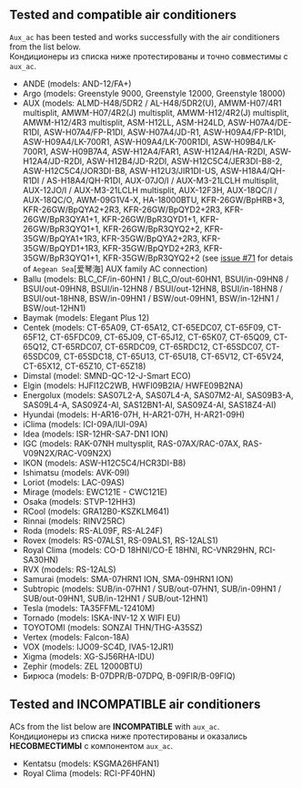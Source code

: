 ## Tested and compatible air conditioners ##
`Aux_ac` has been tested and works successfully with the air conditioners from the list below.<br/>
Кондиционеры из списка ниже протестированы и точно совместимы с `aux_ac`.

+ ANDE (models: AND-12/FA+)
+ Argo (models: Greenstyle 9000, Greenstyle 12000, Greenstyle 18000)
+ AUX (models: ALMD-H48/5DR2 / AL-H48/5DR2(U), AMWM-H07/4R1 multisplit, AMWM-H07/4R2(J) multisplit, AMWM-H12/4R2(J) multisplit, AMWM-H12/4R3 multisplit, ASM-H12LL, ASM-H24LD, ASW-H07A4/DE-R1DI, ASW-H07A4/FP-R1DI, ASW-H07A4/JD-R1, ASW-H09A4/FP-R1DI, ASW-H09A4/LK-700R1, ASW-H09A4/LK-700R1DI, ASW-H09B4/LK-700R1, ASW-H09B7A4, ASW-H12A4/FAR1, ASW-H12A4/HA-R2DI, ASW-H12A4/JD-R2DI, ASW-H12B4/JD-R2DI, ASW-H12C5C4/JER3DI-B8-2, ASW-H12C5C4/JOR3DI-B8, ASW-H12U3/JIR1DI-US, ASW-H18A4/QH-R1DI / AS-H18A4/QH-R1DI, AUX-07JO/I / AUX-M3-21LCLH multisplit, AUX-12JO/I / AUX-M3-21LCLH multisplit, AUX-12F3H, AUX-18QC/I / AUX-18QC/O, AWM-09G1V4-X, HA-18000BTU, KFR-26GW/BpHRB+3, KFR-26GW/BpQYA2+2R3, KFR-26GW/BpQYD2+2R3, KFR-26GW/BpR3QYA1+1, KFR-26GW/BpR3QYD1+1, KFR-26GW/BpR3QYQ1+1, KFR-26GW/BpR3QYQ2+2, KFR-35GW/BpQYA1+1R3, KFR-35GW/BpQYA2+2R3, KFR-35GW/BpQYD1+1R3, KFR-35GW/BpQYD2+2R3, KFR-35GW/BpR3QYQ1+1, KFR-35GW/BpR3QYQ2+2 (see [issue #71](https://github.com/GrKoR/esphome_aux_ac_component/issues/71) for detais of `Aegean Sea`[爱琴海] AUX family AC connection)
+ Ballu (models: BLC_CF/in-60HN1 / BLC_O/out-60HN1, BSUI/in-09HN8 / BSUI/out-09HN8, BSUI/in-12HN8 / BSUI/out-12HN8, BSUI/in-18HN8 / BSUI/out-18HN8, BSW/in-09HN1 / BSW/out-09HN1, BSW/in-12HN1 / BSW/out-12HN1)
+ Baymak (models: Elegant Plus 12)
+ Centek (models: CT-65A09, CT-65A12, CT-65EDC07, CT-65F09, CT-65F12, CT-65FDC09, CT-65J09, CT-65J12, CT-65K07, CT-65Q09, CT-65Q12, CT-65RDC07, CT-65RDC09, CT-65RDC12, CT-65SDC07, CT-65SDC09, CT-65SDC18, CT-65U13, CT-65U18, CT-65V12, CT-65V24, CT-65X12, CT-65Z10, CT-65Z18)
+ Dimstal (model: SMND-QC-12-J-Smart ECO)
+ Elgin (models: HJFI12C2WB, HWFI09B2IA/ HWFE09B2NA)
+ Energolux (models: SAS07L2-A, SAS07L4-A, SAS07M2-AI, SAS09B3-A, SAS09L4-A, SAS09Z4-AI, SAS12BN1-AI, SAS09Z4-AI, SAS18Z4-AI)
+ Hyundai (models: H-AR16-07H, H-AR21-07H, H-AR21-09H)
+ iClima (models: ICI-09A/IUI-09A)
+ Idea (models: ISR-12HR-SA7-DN1 ION)
+ IGC (models: RAK-07NH multysplit, RAS-07AX/RAC-07AX, RAS-V09N2X/RAC-V09N2X)
+ IKON (models: ASW-H12C5C4/HCR3DI-B8)
+ Ishimatsu (models: AVK-09I)
+ Loriot (models: LAC-09AS)
+ Mirage (models: EWC121E - CWC121E)
+ Osaka (models: STVP-12HH3)
+ RCool (models: GRA12B0-KSZKLM641)
+ Rinnai (models: RINV25RC)
+ Roda (models: RS-AL09F, RS-AL24F)
+ Rovex (models: RS-07ALS1, RS-09ALS1, RS-12ALS1)
+ Royal Clima (models: CO-D 18HNI/CO-E 18HNI, RC-VNR29HN, RCI-SA30HN)
+ RVX (models: RS-12ALS)
+ Samurai (models: SMA-07HRN1 ION, SMA-09HRN1 ION)
+ Subtropic (models: SUB/in-07HN1 / SUB/out-07HN1, SUB/in-09HN1 / SUB/out-09HN1, SUB/in-12HN1 / SUB/out-12HN1)
+ Tesla (models: TA35FFML-12410M)
+ Tornado (models: ISKA-INV-12 X WIFI EU)
+ TOYOTOMI (models: SONZAI THN/THG-A35SZ)
+ Vertex (models: Falcon-18A)
+ VOX (models: IJO09-SC4D, IVA5-12JR1)
+ Xigma (models: XG-SJ56RHA-IDU)
+ Zephir (models: ZEL 12000BTU)
+ Бирюса (models: B-07DPR/B-07DPQ, B-09FIR/B-09FIQ)

## Tested and INCOMPATIBLE air conditioners ##
ACs from the list below are **INCOMPATIBLE** with `aux_ac`.<br/>
Кондиционеры из списка ниже протестированы и оказались **НЕСОВМЕСТИМЫ** с компонентом `aux_ac`.

+ Kentatsu (models: KSGMA26HFAN1)
+ Royal Clima (models: RCI-PF40HN)
